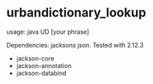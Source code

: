 # urbandictionary_lookup
usage: java UD [your phrase]

Dependencies: jacksons json. Tested with 2.12.3

<ul>
  <li>jackson-core</li>
  <li>jackson-annotation</li>
  <li>jackson-databind</li>
 </ul>
